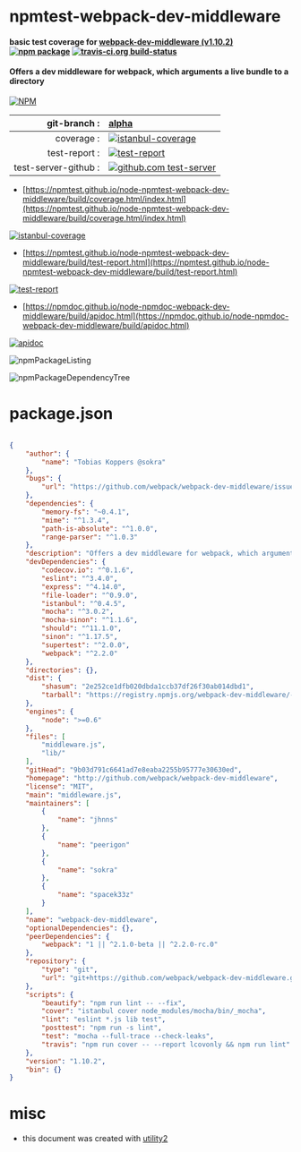 # npmtest-webpack-dev-middleware

#### basic test coverage for  [webpack-dev-middleware (v1.10.2)](http://github.com/webpack/webpack-dev-middleware)  [![npm package](https://img.shields.io/npm/v/npmtest-webpack-dev-middleware.svg?style=flat-square)](https://www.npmjs.org/package/npmtest-webpack-dev-middleware) [![travis-ci.org build-status](https://api.travis-ci.org/npmtest/node-npmtest-webpack-dev-middleware.svg)](https://travis-ci.org/npmtest/node-npmtest-webpack-dev-middleware)

#### Offers a dev middleware for webpack, which arguments a live bundle to a directory

[![NPM](https://nodei.co/npm/webpack-dev-middleware.png?downloads=true&downloadRank=true&stars=true)](https://www.npmjs.com/package/webpack-dev-middleware)

| git-branch : | [alpha](https://github.com/npmtest/node-npmtest-webpack-dev-middleware/tree/alpha)|
|--:|:--|
| coverage : | [![istanbul-coverage](https://npmtest.github.io/node-npmtest-webpack-dev-middleware/build/coverage.badge.svg)](https://npmtest.github.io/node-npmtest-webpack-dev-middleware/build/coverage.html/index.html)|
| test-report : | [![test-report](https://npmtest.github.io/node-npmtest-webpack-dev-middleware/build/test-report.badge.svg)](https://npmtest.github.io/node-npmtest-webpack-dev-middleware/build/test-report.html)|
| test-server-github : | [![github.com test-server](https://npmtest.github.io/node-npmtest-webpack-dev-middleware/GitHub-Mark-32px.png)](https://npmtest.github.io/node-npmtest-webpack-dev-middleware/build/app/index.html) | | build-artifacts : | [![build-artifacts](https://npmtest.github.io/node-npmtest-webpack-dev-middleware/glyphicons_144_folder_open.png)](https://github.com/npmtest/node-npmtest-webpack-dev-middleware/tree/gh-pages/build)|

- [https://npmtest.github.io/node-npmtest-webpack-dev-middleware/build/coverage.html/index.html](https://npmtest.github.io/node-npmtest-webpack-dev-middleware/build/coverage.html/index.html)

[![istanbul-coverage](https://npmtest.github.io/node-npmtest-webpack-dev-middleware/build/screenCapture.buildCi.browser.%252Ftmp%252Fbuild%252Fcoverage.lib.html.png)](https://npmtest.github.io/node-npmtest-webpack-dev-middleware/build/coverage.html/index.html)

- [https://npmtest.github.io/node-npmtest-webpack-dev-middleware/build/test-report.html](https://npmtest.github.io/node-npmtest-webpack-dev-middleware/build/test-report.html)

[![test-report](https://npmtest.github.io/node-npmtest-webpack-dev-middleware/build/screenCapture.buildCi.browser.%252Ftmp%252Fbuild%252Ftest-report.html.png)](https://npmtest.github.io/node-npmtest-webpack-dev-middleware/build/test-report.html)

- [https://npmdoc.github.io/node-npmdoc-webpack-dev-middleware/build/apidoc.html](https://npmdoc.github.io/node-npmdoc-webpack-dev-middleware/build/apidoc.html)

[![apidoc](https://npmdoc.github.io/node-npmdoc-webpack-dev-middleware/build/screenCapture.buildCi.browser.%252Ftmp%252Fbuild%252Fapidoc.html.png)](https://npmdoc.github.io/node-npmdoc-webpack-dev-middleware/build/apidoc.html)

![npmPackageListing](https://npmtest.github.io/node-npmtest-webpack-dev-middleware/build/screenCapture.npmPackageListing.svg)

![npmPackageDependencyTree](https://npmtest.github.io/node-npmtest-webpack-dev-middleware/build/screenCapture.npmPackageDependencyTree.svg)



# package.json

```json

{
    "author": {
        "name": "Tobias Koppers @sokra"
    },
    "bugs": {
        "url": "https://github.com/webpack/webpack-dev-middleware/issues"
    },
    "dependencies": {
        "memory-fs": "~0.4.1",
        "mime": "^1.3.4",
        "path-is-absolute": "^1.0.0",
        "range-parser": "^1.0.3"
    },
    "description": "Offers a dev middleware for webpack, which arguments a live bundle to a directory",
    "devDependencies": {
        "codecov.io": "^0.1.6",
        "eslint": "^3.4.0",
        "express": "^4.14.0",
        "file-loader": "^0.9.0",
        "istanbul": "^0.4.5",
        "mocha": "^3.0.2",
        "mocha-sinon": "^1.1.6",
        "should": "^11.1.0",
        "sinon": "^1.17.5",
        "supertest": "^2.0.0",
        "webpack": "^2.2.0"
    },
    "directories": {},
    "dist": {
        "shasum": "2e252ce1dfb020dbda1ccb37df26f30ab014dbd1",
        "tarball": "https://registry.npmjs.org/webpack-dev-middleware/-/webpack-dev-middleware-1.10.2.tgz"
    },
    "engines": {
        "node": ">=0.6"
    },
    "files": [
        "middleware.js",
        "lib/"
    ],
    "gitHead": "9b03d791c6641ad7e8eaba2255b95777e30630ed",
    "homepage": "http://github.com/webpack/webpack-dev-middleware",
    "license": "MIT",
    "main": "middleware.js",
    "maintainers": [
        {
            "name": "jhnns"
        },
        {
            "name": "peerigon"
        },
        {
            "name": "sokra"
        },
        {
            "name": "spacek33z"
        }
    ],
    "name": "webpack-dev-middleware",
    "optionalDependencies": {},
    "peerDependencies": {
        "webpack": "1 || ^2.1.0-beta || ^2.2.0-rc.0"
    },
    "repository": {
        "type": "git",
        "url": "git+https://github.com/webpack/webpack-dev-middleware.git"
    },
    "scripts": {
        "beautify": "npm run lint -- --fix",
        "cover": "istanbul cover node_modules/mocha/bin/_mocha",
        "lint": "eslint *.js lib test",
        "posttest": "npm run -s lint",
        "test": "mocha --full-trace --check-leaks",
        "travis": "npm run cover -- --report lcovonly && npm run lint"
    },
    "version": "1.10.2",
    "bin": {}
}
```



# misc
- this document was created with [utility2](https://github.com/kaizhu256/node-utility2)
